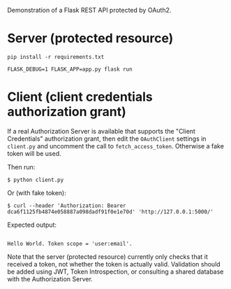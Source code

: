 Demonstration of a Flask REST API protected by OAuth2.

# Server (protected resource)

```
pip install -r requirements.txt

FLASK_DEBUG=1 FLASK_APP=app.py flask run
```

# Client (client credentials authorization grant)

If a real Authorization Server is available that supports the "Client
Credentials" authorization grant, then edit the `OAuthClient` settings in
`client.py` and uncomment the call to `fetch_access_token`. Otherwise a fake
token will be used.

Then run:

```
$ python client.py
```

Or (with fake token):

```
$ curl --header 'Authorization: Bearer dca6f1125fb4874e058887a098dadf91f0e1e70d' 'http://127.0.0.1:5000/'
```

Expected output:

```

Hello World. Token scope = 'user:email'.

```

Note that the server (protected resource) currently only checks that it
received a token, not whether the token is actually valid. Validation should be
added using JWT, Token Introspection, or consulting a shared database with the
Authorization Server.
